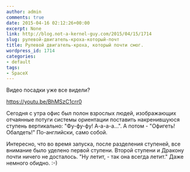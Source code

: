 ```yaml
---
author: admin
comments: true
date: 2015-04-16 02:12:26+00:00
excerpt: None
link: http://blog.not-a-kernel-guy.com/2015/04/15/1714
slug: рулевой-двигатель-кроха-который-почт
title: Рулевой двигатель-кроха, который почти смог.
wordpress_id: 1714
categories:
- default
tags:
- SpaceX
---
```


Видео посадки уже все видели?

https://youtu.be/BhMSzC1crr0

Сегодня с утра офис был полон взрослых людей, изображающих отчаянные потуги системы ориентации поставить накренившуюся ступень вертикально: "Фу-фу-фу! А-а-а-а...". А потом - "Офигеть! Обалдеть!" По-английски, само собой.

Интересно, что во время запуска, после разделения ступеней, все внимание было уделено первой ступени. Второй ступени и Дракону почти ничего не досталось. "Ну летит, - так она всегда летит." Даже немного обидно. :-) 
